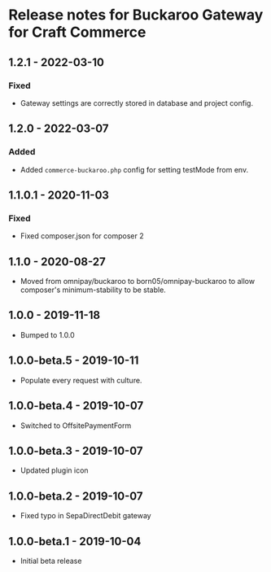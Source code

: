 # Release notes for Buckaroo Gateway for Craft Commerce

## 1.2.1 - 2022-03-10
### Fixed
- Gateway settings are correctly stored in database and project config.

## 1.2.0 - 2022-03-07
### Added
- Added `commerce-buckaroo.php` config for setting testMode from env.

## 1.1.0.1 - 2020-11-03
### Fixed
- Fixed composer.json for composer 2

## 1.1.0 - 2020-08-27

- Moved from omnipay/buckaroo to born05/omnipay-buckaroo to allow composer's minimum-stability to be stable.

## 1.0.0 - 2019-11-18

- Bumped to 1.0.0

## 1.0.0-beta.5 - 2019-10-11

- Populate every request with culture.

## 1.0.0-beta.4 - 2019-10-07

- Switched to OffsitePaymentForm

## 1.0.0-beta.3 - 2019-10-07

- Updated plugin icon

## 1.0.0-beta.2 - 2019-10-07

- Fixed typo in SepaDirectDebit gateway

## 1.0.0-beta.1 - 2019-10-04

- Initial beta release
